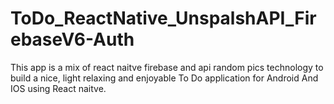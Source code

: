 # ToDo_ReactNative_UnspalshAPI_FirebaseV6-Auth
This app is a mix of react naitve firebase and api random pics technology to build a nice, light relaxing and enjoyable To Do application for Android And IOS using React naitve.
